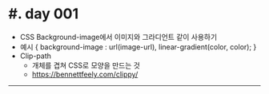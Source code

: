 #. day 001
===============
* CSS Background-image에서 이미지와 그라디언트 같이 사용하기
* 예시
  { background-image : url(image-url), linear-gradient(color, color); }
* Clip-path
  * 개체를 겹쳐 CSS로 모양을 만드는 것
  * https://bennettfeely.com/clippy/
  
------------------------------------------
